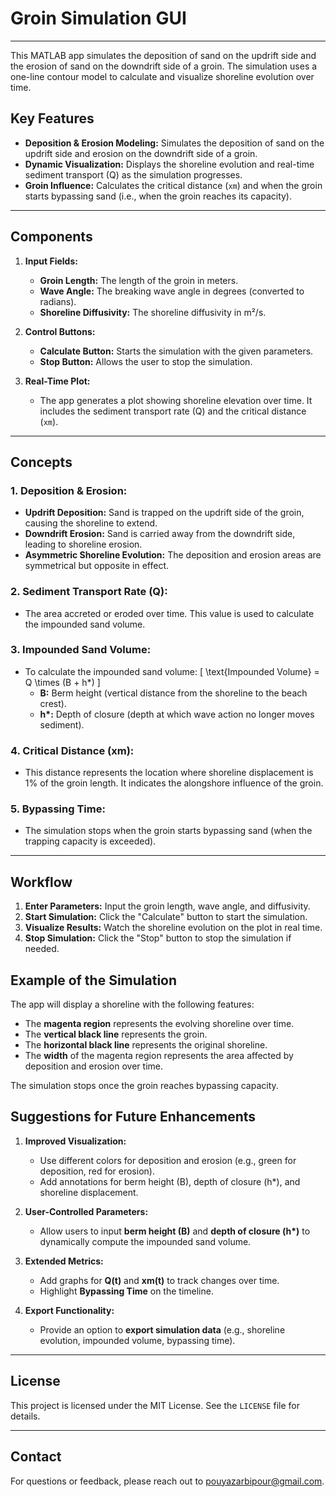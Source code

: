 # Groin Simulation GUI

---

This MATLAB app simulates the deposition of sand on the updrift side and the erosion of sand on the downdrift side of a groin. The simulation uses a one-line contour model to calculate and visualize shoreline evolution over time.


## Key Features


- **Deposition & Erosion Modeling:** Simulates the deposition of sand on the updrift side and erosion on the downdrift side of a groin.
- **Dynamic Visualization:** Displays the shoreline evolution and real-time sediment transport (Q) as the simulation progresses.
- **Groin Influence:** Calculates the critical distance (`xm`) and when the groin starts bypassing sand (i.e., when the groin reaches its capacity).

---

## Components

1. **Input Fields:**
   - **Groin Length:** The length of the groin in meters.
   - **Wave Angle:** The breaking wave angle in degrees (converted to radians).
   - **Shoreline Diffusivity:** The shoreline diffusivity in m²/s.

2. **Control Buttons:**
   - **Calculate Button:** Starts the simulation with the given parameters.
   - **Stop Button:** Allows the user to stop the simulation.

3. **Real-Time Plot:**
   - The app generates a plot showing shoreline elevation over time. It includes the sediment transport rate (Q) and the critical distance (`xm`).

---

## Concepts

### 1. **Deposition & Erosion:**
- **Updrift Deposition:** Sand is trapped on the updrift side of the groin, causing the shoreline to extend.
- **Downdrift Erosion:** Sand is carried away from the downdrift side, leading to shoreline erosion.
- **Asymmetric Shoreline Evolution:** The deposition and erosion areas are symmetrical but opposite in effect.

### 2. **Sediment Transport Rate (Q):**
- The area accreted or eroded over time. This value is used to calculate the impounded sand volume.

### 3. **Impounded Sand Volume:**
- To calculate the impounded sand volume:
  \[
  \text{Impounded Volume} = Q \times (B + h*)
  \]
  - **B:** Berm height (vertical distance from the shoreline to the beach crest).
  - **h\*:** Depth of closure (depth at which wave action no longer moves sediment).

### 4. **Critical Distance (xm):**
- This distance represents the location where shoreline displacement is 1% of the groin length. It indicates the alongshore influence of the groin.

### 5. **Bypassing Time:**
- The simulation stops when the groin starts bypassing sand (when the trapping capacity is exceeded).

---

## Workflow

1. **Enter Parameters:** Input the groin length, wave angle, and diffusivity.
2. **Start Simulation:** Click the "Calculate" button to start the simulation.
3. **Visualize Results:** Watch the shoreline evolution on the plot in real time.
4. **Stop Simulation:** Click the "Stop" button to stop the simulation if needed.

## Example of the Simulation

The app will display a shoreline with the following features:
- The **magenta region** represents the evolving shoreline over time.
- The **vertical black line** represents the groin.
- The **horizontal black line** represents the original shoreline.
- The **width** of the magenta region represents the area affected by deposition and erosion over time.

The simulation stops once the groin reaches bypassing capacity.

## Suggestions for Future Enhancements

1. **Improved Visualization:**
   - Use different colors for deposition and erosion (e.g., green for deposition, red for erosion).
   - Add annotations for berm height (B), depth of closure (h*), and shoreline displacement.

2. **User-Controlled Parameters:**
   - Allow users to input **berm height (B)** and **depth of closure (h\*)** to dynamically compute the impounded sand volume.

3. **Extended Metrics:**
   - Add graphs for **Q(t)** and **xm(t)** to track changes over time.
   - Highlight **Bypassing Time** on the timeline.

4. **Export Functionality:**
   - Provide an option to **export simulation data** (e.g., shoreline evolution, impounded volume, bypassing time).
  
---

## License  
This project is licensed under the MIT License. See the `LICENSE` file for details.  

---

## Contact  
For questions or feedback, please reach out to pouyazarbipour@gmail.com.
